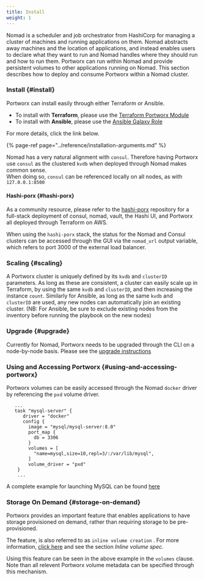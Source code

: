 ```yaml
---
title: Install
weight: 1
---
```


Nomad is a scheduler and job orchestrator from HashiCorp for managing a cluster of machines and running applications on them. Nomad abstracts away machines and the location of applications, and instead enables users to declare what they want to run and Nomad handles where they should run and how to run them. Portworx can run within Nomad and provide persistent volumes to other applications running on Nomad. This section describes how to deploy and consume Portworx within a Nomad cluster.

### Install {#install}

Portworx can install easily through either Terraform or Ansible.

* To install with **Terraform**, please use the [Terraform Portworx Module](https://registry.terraform.io/modules/portworx/portworx-instance/)
* To install with **Ansible**, please use the [Ansible Galaxy Role](https://galaxy.ansible.com/portworx/portworx-defaults/)

For more details, click the link below.

{% page-ref page="../reference/installation-arguments.md" %}

Nomad has a very natural alignment with `consul`. Therefore having Portworx use `consul` as the clustered `kvdb` when deployed through Nomad makes common sense.  
 When doing so, `consul` can be referenced locally on all nodes, as with `127.0.0.1:8500`

#### Hashi-porx {#hashi-porx}

As a community resource, please refer to the [hashi-porx](https://github.com/portworx/terraporx/tree/master/hashi-porx/aws) repository for a full-stack deployment of consul, nomad, vault, the Hashi UI, and Portworx all deployed through Terraform on AWS.

When using the `hashi-porx` stack, the status for the Nomad and Consul clusters can be accessed through the GUI via the `nomad_url` output variable, which refers to port 3000 of the external load balancer.

### Scaling {#scaling}

A Portworx cluster is uniquely defined by its `kvdb` and `clusterID` parameters. As long as these are consistent, a cluster can easily scale up in Terraform, by using the same `kvdb` and `clusterID`, and then increasing the instance `count`. Similarly for Ansible, as long as the same `kvdb` and `clusterID` are used, any new nodes can automatically join an existing cluster. \(NB: For Ansible, be sure to exclude existing nodes from the inventory before running the playbook on the new nodes\)

### Upgrade {#upgrade}

Currently for Nomad, Portworx needs to be upgraded through the CLI on a node-by-node basis. Please see the [upgrade instructions](/install-with-other/operate-and-maintain)

### Using and Accessing Portworx {#using-and-accessing-portworx}

Portworx volumes can be easily accessed through the Nomad `docker` driver by referencing the `pxd` volume driver.

```text
   ...
   task "mysql-server" {
      driver = "docker"
      config {
        image = "mysql/mysql-server:8.0"
        port_map {
          db = 3306
        }
        volumes = [
          "name=mysql,size=10,repl=3/:/var/lib/mysql",
        ]
        volume_driver = "pxd"
    }
    ...
```

A complete example for launching MySQL can be found [here](https://github.com/portworx/terraporx/blob/master/hashi-porx/aws/nomad/examples/mysql.nomad)

### Storage On Demand {#storage-on-demand}

Portworx provides an important feature that enables applications to have storage provisioned on demand, rather than requiring storage to be pre-provisioned.

The feature, is also referred to as `inline volume creation` . For more information, [click here](/reference/cli/create-and-manage-volumes) and see the section _Inline volume spec_.

Using this feature can be seen in the above example in the `volumes` clause. Note than all relevent Portworx volume metadata can be specified through this mechanism.
